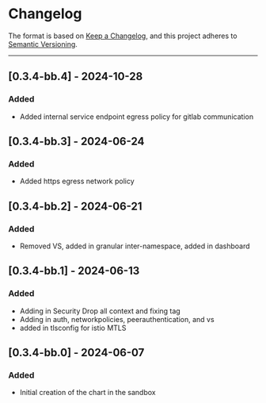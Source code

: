 # Changelog

The format is based on [Keep a Changelog](https://keepachangelog.com/en/1.0.0/), and this project adheres to [Semantic Versioning](https://semver.org/spec/v2.0.0.html).

---
## [0.3.4-bb.4] - 2024-10-28
### Added
- Added internal service endpoint egress policy for gitlab communication

## [0.3.4-bb.3] - 2024-06-24
### Added
- Added https egress network policy

## [0.3.4-bb.2] - 2024-06-21
### Added
- Removed VS, added in granular inter-namespace, added in dashboard

## [0.3.4-bb.1] - 2024-06-13
### Added
- Adding in Security Drop all context and fixing tag
- Adding in auth, networkpolicies, peerauthentication, and vs
- added in tlsconfig for istio MTLS

## [0.3.4-bb.0] - 2024-06-07
### Added
- Initial creation of the chart in the sandbox
